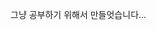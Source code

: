 그냥 공부하기 위해서 만들엇습니다...

<!---
mjcjc/mjcjc is a ✨ special ✨ repository because its `README.md` (this file) appears on your GitHub profile.
You can click the Preview link to take a look at your changes.
--->
